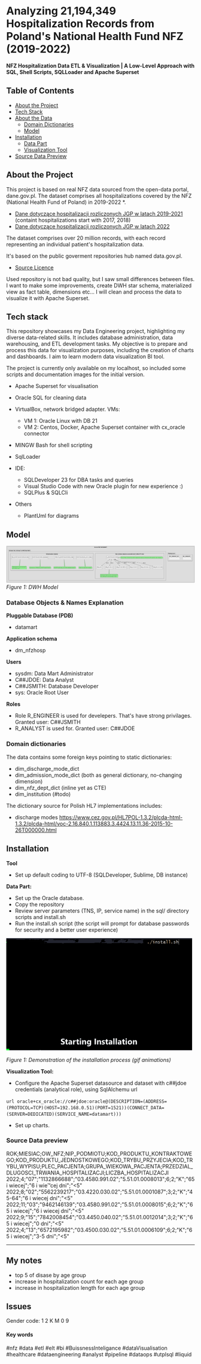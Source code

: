 # Analyzing 21,194,349 Hospitalization Records from Poland's National Health Fund NFZ (2019-2022)
**NFZ Hospitalization Data ETL & Visualization | A Low-Level Approach with SQL, Shell Scripts, SQLLoader and Apache Superset**



## Table of Contents
- [About the Project](#about-the-project)
- [Tech Stack](#tech-stack)
- [About the Data](#about-the-data)
  - [Domain Dictionaries](#domain-dictionaries)
  - [Model](#model)
- [Installation](#installation)
  - [Data Part](#data-part)
  - [Visualization Tool](#visualization-tool)
- [Source Data Preview](#source-data-preview)

## About the Project
This project is based on real NFZ data sourced from the open-data portal, dane.gov.pl.
The dataset comprises all hospitalizations covered by the NFZ (National Health Fund of Poland) in 2019-2022 *.

- [Dane dotyczące hospitalizacji rozliczonych JGP w latach 2019-2021 ](https://dane.gov.pl/pl/dataset/3009,dane-dotyczace-hospitalizacji-rozliczonych-jgp-w-l/resource/45162) (containt hospitalizations start with 2017, 2018)
- [Dane dotyczące hospitalizacji rozliczonych JGP w latach 2022 ](https://dane.gov.pl/pl/dataset/3009,dane-dotyczace-hospitalizacji-rozliczonych-jgp-w-l/resource/54046)

The dataset comprises over 20 million records, with each record representing an individual patient's hospitalization data.

It's based on the public goverment repositories hub named data.gov.pl.

- [Source Licence](https://creativecommons.org/publicdomain/zero/1.0/legalcode.pl)

Used repository is not bad quality, but I saw small differences between files. I want to make some improvements, create DWH star schema, materialized view as fact table, dimensions etc...
I will clean and process the data to visualize it with Apache Superset.

## Tech stack
This repository showcases my Data Engineering project, highlighting my diverse data-related skills. 
It includes database administration, data warehousing, and ETL development tasks.
My objective is to prepare and process this data for visualization purposes, including the creation of charts and dashboards. I aim to learn modern data visualization BI tool.

The project is currently only available on my localhost, so included some scripts and documentation images for the initial version.

- Apache Superset for visualisation
- Oracle SQL for cleaning data
- VirtualBox, network bridged adapter. VMs:
   * VM 1: Oracle Linux with DB 21
   * VM 2: Centos, Docker, Apache Superset container with cx_oracle connector
- MINGW Bash for shell scripting
- SqlLoader

- IDE:
   * SQLDeveloper 23 for DBA tasks and queries
   * Visual Studio Code with new Oracle plugin for new experience :)
   * SQLPlus & SQLCli
- Others 
   * PlantUml for diagrams



## Model

![Diagram](assets/diagram/diagram.png)
*Figure 1: DWH Model*

### Database Objects & Names Explanation
**Pluggable Database (PDB)**
- datamart

**Application schema**
- dm_nfzhosp

**Users**
- sysdm: Data Mart Administrator
- C##JDOE: Data Analyst
- C##JSMITH: Database Developer
- sys: Oracle Root User

**Roles**
- Role R_ENGINEER is used for develepers. That's have strong privilages. Granted user: C##JSMITH
- R_ANALYST is used for. Granted user: C##JDOE


### Domain dictionaries
The data contains some foreign keys pointing to static dictionaries:
- dim_discharge_mode_dict 
- dim_admission_mode_dict (both as general dictionary, no-changing dimension)
- dim_nfz_dept_dict (inline yet as CTE)
- dim_institution (#todo)

The dictionary source for Polish HL7 implementations includes:
- discharge modes https://www.cez.gov.pl/HL7POL-1.3.2/plcda-html-1.3.2/plcda-html/voc-2.16.840.1.113883.3.4424.13.11.36-2015-10-26T000000.html

## Installation

**Tool**
- Set up default coding to UTF-8 (SQLDeveloper, Sublime, DB instance)

**Data Part:**
- Set up the Oracle database.
- Copy the repository
- Review server parameters (TNS, IP, service name) in the sql/ directory scripts and install.sh
- Run the install.sh script (the script will prompt for database passwords for security and a better user experience)

![Installation](assets/install.gif)

*Figure 1: Demonstration of the installation process (gif animations)*

**Visualization Tool:**

- Configure the Apache Superset datasource and dataset with c##jdoe credentials (analytical role), using SqlAlchemu url

`url
oracle+cx_oracle://c##jdoe:oracle@(DESCRIPTION=(ADDRESS=(PROTOCOL=TCP)(HOST=192.168.0.51)(PORT=1521))(CONNECT_DATA=(SERVER=DEDICATED)(SERVICE_NAME=datamart)))
`
- Set up charts.

### Source Data preview
ROK;MIESIAC;OW_NFZ;NIP_PODMIOTU;KOD_PRODUKTU_KONTRAKTOWEGO;KOD_PRODUKTU_JEDNOSTKOWEGO;KOD_TRYBU_PRZYJECIA;KOD_TRYBU_WYPISU;PLEC_PACJENTA;GRUPA_WIEKOWA_PACJENTA;PRZEDZIAL_DLUGOSCI_TRWANIA_HOSPITALIZACJI;LICZBA_HOSPITALIZACJI
2022;4;"07";"1132866688";"03.4580.991.02";"5.51.01.0008013";6;2;"K";"65 i wiecej";"6 i wie™cej dni";"<5"
2022;8;"02";"5562239217";"03.4220.030.02";"5.51.01.0001087";3;2;"K";"45-64";"6 i wiecej dni";"<5"
2022;11;"03";"9462146139";"03.4580.991.02";"5.51.01.0008015";6;2;"K";"65 i wiecej";"6 i wiecej dni";"<5"
2022;9;"15";"7842008454";"03.4450.040.02";"5.51.01.0012014";3;2;"K";"65 i wiecej";"0 dni";"<5"
2022;4;"13";"6572195982";"03.4500.030.02";"5.51.01.0006109";6;2;"K";"65 i wiecej";"3-5 dni";"<5"

------------
## My notes
- top 5 of disase by age group
- increase in hospitalization count for each age group
- increase in hospitalization length for each age group
## Issues
Gender code: 1 2 K M 0 9 

#### Key words
#nfz #data #etl #elt #bi #BuissnessInteligance #dataVisualisation #healthcare #dataengineering #analyst #pipeline #dataops #utplsql #liquid